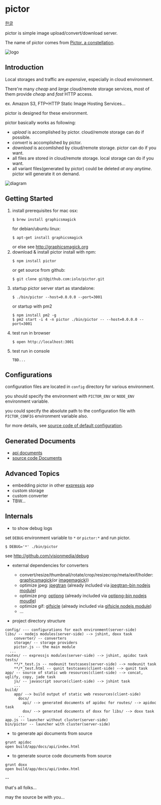 pictor
======

[한글](README.ko.md)

pictor is simple image upload/convert/download server.

The name of pictor comes from [Pictor, a constellation](http://en.wikipedia.org/wiki/Pictor).

![logo](../master/public/img/pictor.jpg?raw=true)

Introduction
------------

Local storages and traffic are *expensive*, especially in cloud environment.

There're many *cheap* and *large* cloud/remote storage services,
most of them provide *cheap* and *fast* HTTP access.

ex. Amazon S3, FTP+HTTP Static Image Hosting Services...

pictor is designed for these environment.

pictor basically works as following:

* *upload* is accomplished by pictor. cloud/remote storage can do if possible.
* *convert* is accomplished by pictor.
* *download* is accomlished by cloud/remote storage. pictor can do if you want.
* all files are stored in cloud/remote storage. local storage can do if you want.
* all variant files(generated by pictor) could be deleted *at any anytime*. pictor will generate it on demand.

![diagram](../master/public/img/how_pictor_works.png?raw=true)

Getting Started
---------------

1. install prerequisites
    for mac osx:
    ```
    $ brew install graphicsmagick
    ```
    for debian/ubuntu linux:
    ```
    $ apt-get install graphicsmagick
    ```
    or else see http://graphicsmagick.org
1. download & install pictor
    install with npm:
    ```
    $ npm install pictor
    ```
    or get source from github:
    ```
    $ git clone git@github.com:iolo/pictor.git
    ```
1. startup pictor server
    start as standalone:
    ```
    $ ./bin/pictor --host=0.0.0.0 --port=3001
    ```
    or startup with pm2
    ```
    $ npm install pm2 -g
    $ pm2 start -i 4 -n pictor ./bin/pictor -- --host=0.0.0.0 --port=3001
    ```
1. test run in browser
    ```
    $ open http://localhost:3001
    ```
1. test run in console
    ```
    TBD...
    ```

Configurations
--------------

configuration files are located in `config` directory for various environment.

you should specify the environment with `PICTOR_ENV` or `NODE_ENV` environment variable.

you could specify the absolute path to the configuration file with `PICTOR_CONFIG` environment variable also.

for more details, see [source code of default configuration](../master/config/defaults.js).

Generated Documents
--------------------

* [api documents](http://pictor.iolo.kr/docs/api/)
* [source code Documents](http://pictor.iolo.kr/docs/dox/)

Advanced Topics
---------------

* embedding pictor in other [expressjs](http://expressjs.com) app
* custom storage
* custom converter
* TBW...

Internals
---------

* to show debug logs

set `DEBUG` environment variable to `*` or `pictor:*` and run pictor.

```
$ DEBUG='*' ./bin/pictor
```

see http://github.com/visionmedia/debug

* external dependencies for converters
    - convert/resize/thumbnail/rotate/crop/resizecrop/meta/exif/holder: [graphicsmagick](http://graphicsmagick.org)(or [imagemagick](http://imagemagick.org)))
    - optimize jpeg: [jpegtran](http://jpegclub.org/jpegtran/) (already included via [jpegtran-bin nodejs module](https://github.com/yeoman/node-jpegtran-bin))
    - optimize png: [optipng](http://optipng.sourceforge.net) (already included via [optipng-bin nodejs moudle](https://github.com/yeoman/node-optipng-bin))
    - optimize gif: [gifsicle](http://www.lcdf.org/gifsicle/) (already included via [gifsicle nodejs module](https://github.com/yeoman/node-gifsicle))
    - ...

* project directory structure

```
config/ --- configurations for each environment(server-side)
libs/ -- nodejs modules(server-side) --> jshint, doxx task
    converter/ -- converters
    storage/ -- storage providers
    pictor.js -- the main module
  ...
routes/ -- expressjs modules(server-side) --> jshint, apidoc task
tests/
    **/*_test.js -- nodeunit testcases(server-side) --> nodeunit task
    **/*_test.html -- qunit testcases(client-side) --> qunit task
app/ -- source of static web resources(client-side) --> concat, uglify, copy, jade task
    js/ -- javascript source(client-side) --> jshint task
    ...
build/
    app/ --> build output of static web resources(client-side)
      docs/
        api/ --> generated documents of apidoc for routes/ --> apidoc task
        dox/ --> generated documents of doxx for libs/ --> doxx task
      ...
app.js -- launcher without cluster(server-side)
bin/pictor -- launcher with cluster(server-side)
```

* to generate api documents from source

```
grunt apidoc
open build/app/docs/api/index.html
```

* to generate source code documents from source

```
grunt doxx
open build/app/docs/api/index.html
```

--

that's all folks...

may the source be with you...
